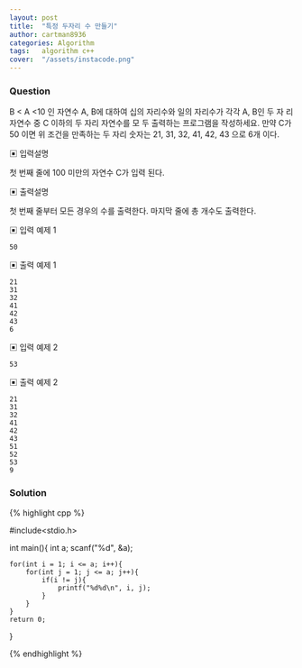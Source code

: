 ```yaml
---
layout: post
title:  "특정 두자리 수 만들기"
author: cartman8936
categories: Algorithm
tags:	algorithm c++
cover:  "/assets/instacode.png"
---
```


### Question
B < A <10 인 자연수 A, B에 대하여 십의 자리수와 일의 자리수가 각각 A, B인 두 자 리 자연수 중 C 이하의 두 자리 자연수를 모 두 출력하는 프로그램을 작성하세요.
만약 C가 50 이면 위 조건을 만족하는 두 자리 숫자는 21, 31, 32, 41, 42, 43 으로 6개 이다.

▣ 입력설명 

첫 번째 줄에 100 미만의 자연수 C가 입력 된다.

▣ 출력설명 

첫 번째 줄부터 모든 경우의 수를 출력한다. 마지막 줄에 총 개수도 출력한다.

▣ 입력 예제 1
```
50
```

▣ 출력 예제 1
```
21 
31
32
41 
42 
43 
6

```
▣ 입력 예제 2
```
53
```

▣ 출력 예제 2
```
21 
31 
32 
41 
42 
43 
51 
52 
53
9

```

### Solution

{% highlight cpp %}

#include<stdio.h>

int main(){
	int a;
	scanf("%d", &a);
	
	for(int i = 1; i <= a; i++){
		for(int j = 1; j <= a; j++){
			if(i != j){
				printf("%d%d\n", i, j);
			}
		}
	}
	return 0;
}

{% endhighlight %}


